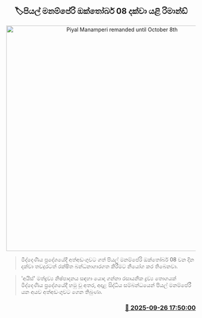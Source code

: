 <p align='center'><b><h2 align='center' title='Piyal Manamperi remanded until October 8th'>🏷පියල් මනම්පේරි ඔක්තෝබර් 08 දක්වා යළි රිමාන්ඩ්</h2></b></p>
<p align='center'><img src='https://helakuru.sgp1.cdn.digitaloceanspaces.com/esana/images/lib/court-2[1].jpg' width='600' alt='Piyal Manamperi remanded until October 8th'></p>

> මිද්දෙණිය ප්‍රදේශයේදී අත්අඩංගුවට ගත් පියල් මනම්පේරි ඔක්තෝබර් 08 වන දින දක්වා තවදුරටත් රක්ෂිත බන්ධනාගාරගත කිරීමට නියෝග කර තිබෙනවා.

> 'අයිස්' මත්ද්‍රව්‍ය නිෂ්පාදනය සඳහා යොදා ගන්නා රසායනික ද්‍රව්‍ය තොගයක් මිද්දෙණිය ප්‍රදේශයේදී හමු වූ අතර, අදාළ සිද්ධිය සම්බන්ධයෙන් පියල් මනම්පේරී යන අයව අත්අඩංගුවට ගෙන තිබුණා.



<h3 align='right'><a href='https://www.helakuru.lk/esana/p/114016/'>📅 2025-09-26 17:50:00</a></h3>
